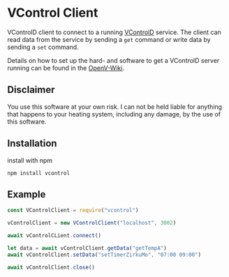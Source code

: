 # VControl Client

VControlD client to connect to a running [VControlD](https://github.com/openv/vcontrold) service.
The client can read data from the service by sending a `get` command or write data by sending a `set` command.

Details on how to set up the hard- and software to get a VControlD server running can be found in the [OpenV-Wiki](https://github.com/openv/openv/wiki).

## Disclaimer

You use this software at your own risk. I can not be held liable for anything that happens to your heating system, including any damage, by the use of this software.

## Installation

install with npm

```
npm install vcontrol
```

## Example

```javascript
const VControlClient = require("vcontrol")

vControlClient = new VControlClient("localhost", 3002)

await vControlCLient.connect()

let data = await vControlClient.getData("getTempA")
await vControlClient.setData("setTimerZirkuMo", "07:00 09:00")

await vControlClient.close()
```
